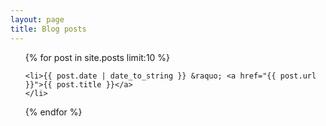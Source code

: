 ```yaml
---
layout: page
title: Blog posts
---
```


<div>
<ul class="post-list">
{% for post in site.posts limit:10 %} 
	
	<li>{{ post.date | date_to_string }} &raquo; <a href="{{ post.url }}">{{ post.title }}</a>
	</li>
{% endfor %}
	</ul>

</div>

<div class="infinite-spinner"></div>
